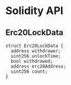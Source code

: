 # Solidity API

## Erc20LockData

```solidity
struct Erc20LockData {
  address withdrawer;
  uint256 unlockTime;
  bool withdrawed;
  address erc20Address;
  uint256 count;
}
```

